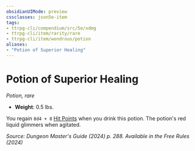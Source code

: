 ```yaml
---
obsidianUIMode: preview
cssclasses: json5e-item
tags:
- ttrpg-cli/compendium/src/5e/xdmg
- ttrpg-cli/item/rarity/rare
- ttrpg-cli/item/wondrous/potion
aliases: 
- "Potion of Superior Healing"
---
```

# Potion of Superior Healing
*Potion, rare*  


- **Weight**: 0.5 lbs.

You regain `8d4 + 8` [Hit Points](Misc%20Files/CLI/rules/variant-rules/hit-points-xphb.md) when you drink this potion. The potion's red liquid glimmers when agitated.

*Source: Dungeon Master's Guide (2024) p. 288. Available in the Free Rules (2024)*